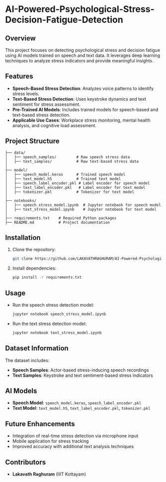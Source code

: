 # AI-Powered-Psychological-Stress-Decision-Fatigue-Detection
## Overview
This project focuses on detecting psychological stress and decision fatigue using AI models trained on speech and text data. It leverages deep learning techniques to analyze stress indicators and provide meaningful insights.

## Features
- **Speech-Based Stress Detection**: Analyzes voice patterns to identify stress levels.
- **Text-Based Stress Detection**: Uses keystroke dynamics and text sentiment for stress assessment.
- **Pre-Trained AI Models**: Includes trained models for speech-based and text-based stress detection.
- **Applicable Use Cases**: Workplace stress monitoring, mental health analysis, and cognitive load assessment.

## Project Structure
```
├── data/
│   ├── speech_samples/         # Raw speech stress data
│   ├── text_samples/           # Raw text-based stress data
│
├── model/
│   ├── speech_model.keras      # Trained speech model
│   ├── text_model.h5           # Trained text model
│   ├── speech_label_encoder.pkl # Label encoder for speech model
│   ├── text_label_encoder.pkl   # Label encoder for text model
│   ├── tokenizer.pkl           # Tokenizer for text model
│
├── notebooks/
│   ├── speech_stress_model.ipynb  # Jupyter notebook for speech model
│   ├── text_stress_model.ipynb    # Jupyter notebook for text model
│
├── requirements.txt    # Required Python packages
├── README.md           # Project documentation
```

## Installation
1. Clone the repository:
   ```sh
   git clone https://github.com/LAKAVATHRAGHURAM/AI-Powered-Psychological-Stress-Decision-Fatigue-Detection.git
   ```
2. Install dependencies:
   ```sh
   pip install -r requirements.txt
   ```

## Usage
- Run the speech stress detection model:
  ```sh
  jupyter notebook speech_stress_model.ipynb
  ```
- Run the text stress detection model:
  ```sh
  jupyter notebook text_stress_model.ipynb
  ```

## Dataset Information
The dataset includes:
- **Speech Samples**: Actor-based stress-inducing speech recordings
- **Text Samples**: Keystroke and text sentiment-based stress indicators

## AI Models
- **Speech Model**: `speech_model.keras`, `speech_label_encoder.pkl`
- **Text Model**: `text_model.h5`, `text_label_encoder.pkl`, `tokenizer.pkl`

## Future Enhancements
- Integration of real-time stress detection via microphone input
- Mobile application for stress tracking
- Improved accuracy with additional text analysis techniques

## Contributors
- **Lakavath Raghuram** (IIIT Kottayam) 


